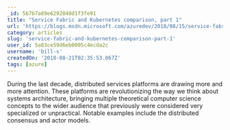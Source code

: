 ```yaml
---
_id: 5b7b7a89e6292040d1f3fe91
title: "Service Fabric and Kubernetes comparison, part 1"
url: 'https://blogs.msdn.microsoft.com/azuredev/2018/08/15/service-fabric-and-kubernetes-comparison-part-1-distributed-systems-architecture/'
category: articles
slug: 'service-fabric-and-kubernetes-comparison-part-1'
user_id: 5a83ce59d6eb0005c4ecda2c
username: 'bill-s'
createdOn: '2018-08-21T02:35:53.067Z'
tags: [azure]
---
```


During the last decade, distributed services platforms are drawing more and more attention. These platforms are revolutionizing the way we think about systems architecture, bringing multiple theoretical computer science concepts to the wider audience that previously were considered very specialized or unpractical. Notable examples include the distributed consensus and actor models.


